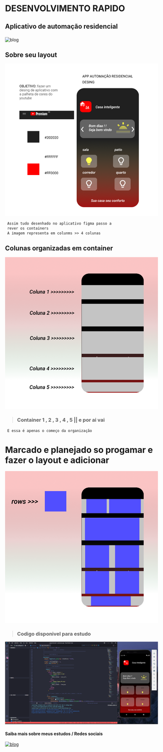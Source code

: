 # DESENVOLVIMENTO RAPIDO
## Aplicativo de automação residencial
### 
![blog](https://img.shields.io/badge/Flutter-02569B?style=for-the-badge&logo=flutter&logoColor=white
)

## Sobre seu layout  
![](images/app_img_home.png)
    
     Assim tudo desenhado no aplicativo figma passo a
     rever os containers
     A imagem representa em colunms >> 4 colunas
## Colunas organizadas em container
![](images/marcacao.png)
>###     Container 1 , 2 , 3 , 4 , 5 || e por ai vai 
     E essa é apenas o começo da organização 
# Marcado e planejado so progamar e fazer o layout e adicionar
![](images/marcacao_1.png)


>### Codigo  disponivel para estudo 

![](images/app_img_home_vscode.png)


#### Saiba mais sobre meus estudos  / Redes sociais 
[![blog](https://img.shields.io/badge/Instagram-E4405F?style=for-the-badge&logo=instagram&logoColor=white)](https://www.instagram.com/marco0antonio_/)


